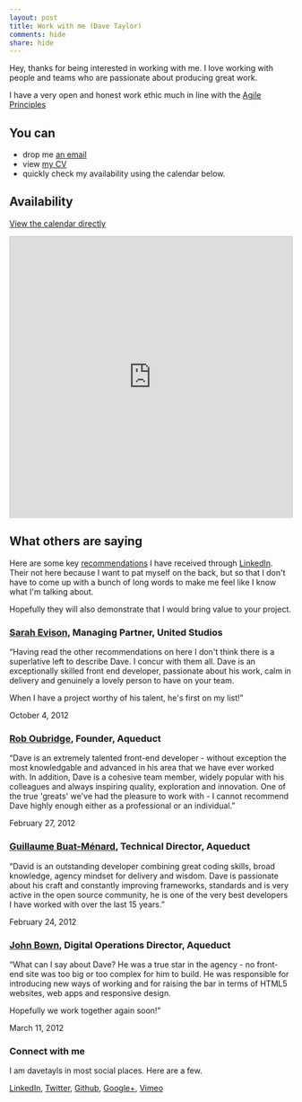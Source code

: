 ```yaml
---
layout: post
title: Work with me (Dave Taylor)
comments: hide
share: hide
---
```


Hey, thanks for being interested in working with me. I love working with
people and teams who are passionate about producing great work.

I have a very open and honest work ethic much in line with the
[Agile Principles](http://agilemanifesto.org/principles.html)

## You can
 - drop me [an email](mailto:dave.taylor@pogokid.com)
 - view [my CV](/cv)
 - quickly check my availability using the calendar below.

## Availability
[View the calendar directly](https://www.google.com/calendar/embed?mode=WEEK&amp;height=600&amp;wkst=2&amp;bgcolor=%23FFFFFF&amp;src=43997nha4g9al5mmd24ok3qdcg%40group.calendar.google.com&amp;color=%232F6309&amp;ctz=Europe%2FLondon)

<iframe src="https://www.google.com/calendar/embed?mode=MONTH&amp;height=600&amp;wkst=2&amp;bgcolor=%23FFFFFF&amp;src=43997nha4g9al5mmd24ok3qdcg%40group.calendar.google.com&amp;color=%232F6309&amp;ctz=Europe%2FLondon" frameborder="0" width="100%" height="500" style="border: solid 1px #ccc;"><!-- --></iframe>

## What others are saying

Here are some key [recommendations](http://www.linkedin.com/profile/view?id=41712048#recommendations) I have received through [LinkedIn](http://www.linkedin.com/in/davetayls). Their not here because I want to pat myself on the back, but so that I don't have to come up with a bunch of long words to make me feel like I know what I'm talking about.

Hopefully they will also demonstrate that I would bring value to your project.

### [Sarah Evison](uk.linkedin.com/pub/sarah-evison/1/9a2/7a0), Managing Partner, United Studios

“Having read the other recommendations on here I don't think there is a superlative left to describe Dave. I concur with them all. Dave is an exceptionally skilled front end developer, passionate about his work, calm in delivery and genuinely a lovely person to have on your team.

When I have a project worthy of his talent, he's first on my list!”

October 4, 2012

### [Rob Oubridge](http://www.linkedin.com/pub/rob-oubridge/1/167/845), Founder, Aqueduct

“Dave is an extremely talented front-end developer - without exception the most knowledgable and advanced in his area that we have ever worked with. In addition, Dave is a cohesive team member, widely popular with his colleagues and always inspiring quality, exploration and innovation. One of the true 'greats' we've had the pleasure to work with - I cannot recommend Dave highly enough either as a professional or an individual.”

February 27, 2012

### [Guillaume Buat-Ménard](http://www.linkedin.com/in/buatmenard), Technical Director, Aqueduct

“David is an outstanding developer combining great coding skills, broad knowledge, agency mindset for delivery and wisdom. Dave is passionate about his craft and constantly improving frameworks, standards and is very active in the open source community, he is one of the very best developers I have worked with over the last 15 years.”

February 24, 2012

### [John Bown](http://www.linkedin.com/in/johnbown), Digital Operations Director, Aqueduct

“What can I say about Dave? He was a true star in the agency - no front-end site was too big or too complex for him to build. He was responsible for introducing new ways of working and for raising the bar in terms of HTML5 websites, web apps and responsive design.

Hopefully we work together again soon!”

March 11, 2012

### Connect with me

I am davetayls in most social places. Here are a few.

[LinkedIn](http://www.linkedin.com/in/davetayls),
[Twitter](http://twitter.com/davetayls),
[Github](http://github.com/davetayls),
[Google+](https://plus.google.com/103477668197991622209),
[Vimeo](https://vimeo.com/davetayls)


